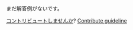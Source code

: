 
まだ解答例がないです。

[コントリビュートしませんか](https://github.com/BFEdev/BFE.dev-solutions/blob/main/question/how-do-you-create-retina-hairline-1px-line-in-css_ja.md)?  [Contribute guideline](https://github.com/BFEdev/BFE.dev-solutions#how-to-contribute)

